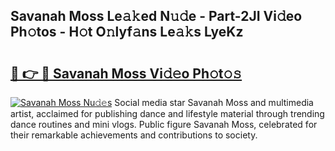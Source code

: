 ## Savanah Moss Le𝚊𝚔ed N𝚞𝚍e - Part-2JI Vi𝚍eo Ph𝚘tos - H𝚘t O𝚗lyf𝚊ns Le𝚊𝚔s LyeKz

# <h2><a href="http://hfh24u.feru.top/?c=Savanah+Moss">🔗 👉 🔴 Savanah Moss Vi𝚍𝚎o Ph𝚘t𝚘𝚜</a></h2>

[![Savanah Moss Nu𝚍𝚎s](https://i.imgur.com/0TWrTi3.gif)](http://hfh24u.feru.top/?c=Savanah+Moss)
Social media star Savanah Moss and multimedia artist, acclaimed for publishing dance and lifestyle material through trending dance routines and mini vlogs. Public figure Savanah Moss, celebrated for their remarkable achievements and contributions to society. 
